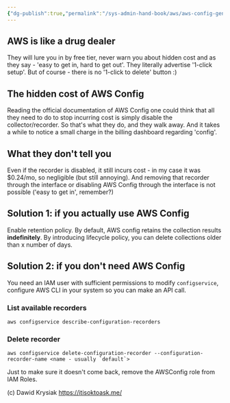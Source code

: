 ```yaml
---
{"dg-publish":true,"permalink":"/sys-admin-hand-book/aws/aws-config-generating-cost-while-disabled/","title":"AWS Config generating cost while 'disabled'","tags":["AWS","aws","AWSConfig"]}
---
```




## AWS is like a drug dealer
They will lure you in by free tier, never warn you about hidden cost and as they say - 'easy to get in, hard to get out'. They literally advertise '1-click setup'. But of course - there is no '1-click to delete' button :)

## The hidden cost of AWS Config
Reading the official documentation of AWS Config one could think that all they need to do to stop incurring cost is simply disable the collector/recorder. So that's what they do, and they walk away. And it takes a while to notice a small charge in the billing dashboard regarding 'config'.

## What they don't tell you

Even if the recorder is disabled, it still incurs cost - in my case it was $0.24/mo, so negligible (but still annoying).
And removing that recorder through the interface or disabling AWS Config through the interface is not possible ('easy to get in', remember?)

## Solution 1: if you actually use AWS Config
Enable retention policy. By default, AWS config retains the collection results **indefinitely**. By introducing lifecycle policy, you can delete collections older than x number of days.

## Solution 2: if you don't need AWS Config
You need an IAM user with sufficient permissions to modify `configservice`, configure AWS CLI in your system so you can make an API call.

### List available recorders

```
aws configservice describe-configuration-recorders
```
### Delete recorder

```
aws configservice delete-configuration-recorder --configuration-recorder-name <name - usually `default`>
```
Just to make sure it doesn't come back, remove the AWSConfig role from IAM Roles.






(c) Dawid Krysiak https://itisoktoask.me/ 